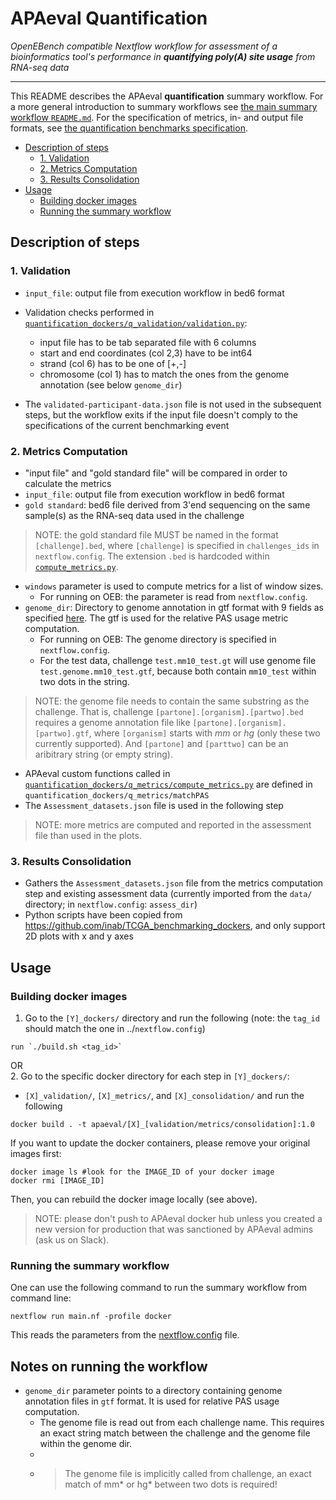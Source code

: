 # APAeval Quantification

*OpenEBench compatible Nextflow workflow for assessment of a bioinformatics tool's performance in **quantifying poly(A) site usage** from RNA-seq data*
___

This README describes the APAeval **quantification** summary workflow. For a more general introduction to summary workflows see [the main summary workflow `README.md`][readme-swf]. For the specification of metrics, in- and output file formats, see [the quantification benchmarks specification][q-spec].

- [Description of steps](#description-of-steps)
  - [1. Validation](#1-validation)
  - [2. Metrics Computation](#2-metrics-computation)
  - [3. Results Consolidation](#3-results-consolidation)
- [Usage](#usage)
  - [Building docker images](#building-docker-images)
  - [Running the summary workflow](#running-the-summary-workflow)
## Description of steps
### 1. Validation
- `input_file`: output file from execution workflow in bed6 format
- Validation checks performed in [`quantification_dockers/q_validation/validation.py`][validation-py]:
   - input file has to be tab separated file with 6 columns
   - start and end coordinates (col 2,3) have to be int64
   - strand (col 6) has to be one of [+,-]
   - chromosome (col 1) has to match the ones from the genome annotation (see below `genome_dir`)
  
- The `validated-participant-data.json` file is not used in the subsequent steps, but the workflow exits if the input file doesn't comply to the specifications of the current benchmarking event
  
### 2. Metrics Computation
- "input file" and "gold standard file" will be compared in order to calculate the metrics
- `input_file`: output file from execution workflow in bed6 format
- `gold standard`: bed6 file derived from 3'end sequencing on the same sample(s) as the RNA-seq data used in the challenge
>NOTE: the gold standard file MUST be named in the format `[challenge].bed`, where `[challenge]` is specified in `challenges_ids` in `nextflow.config`. The extension `.bed` is hardcoded within [`compute_metrics.py`][metrics-py].
- `windows` parameter is used to compute metrics for a list of window sizes.
    - For running on OEB: the parameter is read from `nextflow.config`.
- `genome_dir`: Directory to genome annotation in gtf format with 9 fields as specified [here](https://www.gencodegenes.org/pages/data_format.html). The gtf is used for the relative PAS usage metric computation.
  - For running on OEB: The genome directory is specified in `nextflow.config`. 
  - For the test data, challenge `test.mm10_test.gt` will use genome file `test.genome.mm10_test.gtf`, because both contain `mm10_test` within two dots in the string.
> NOTE: the genome file needs to contain the same substring as the challenge. That is, challenge `[partone].[organism].[partwo].bed` requires a genome annotation file like `[partone].[organism].[partwo].gtf`, where `[organism]` starts with *mm* or *hg* (only these two currently supported). And `[partone]` and `[parttwo]` can be an aribitrary string (or empty string).
- APAeval custom functions called in [`quantification_dockers/q_metrics/compute_metrics.py`][metrics-py] are defined in `quantification_dockers/q_metrics/matchPAS`
- The `Assessment_datasets.json` file is used in the following step
> NOTE: more metrics are computed and reported in the assessment file than used in the plots.

### 3. Results Consolidation
- Gathers the `Assessment_datasets.json` file from the metrics computation step and existing assessment data (currently imported from the `data/` directory; in `nextflow.config`: `assess_dir`)
- Python scripts have been copied from https://github.com/inab/TCGA_benchmarking_dockers, and only support 2D plots with x and y axes

## Usage
### Building docker images

1. Go to the `[Y]_dockers/` directory and run the following
(note: the `tag_id` should match the one in ../`nextflow.config`)
```
run `./build.sh <tag_id>`
```
OR   
2. Go to the specific docker directory for each step in `[Y]_dockers/`:
 - `[X]_validation/`, `[X]_metrics/`, and `[X]_consolidation/`
and run the following
```
docker build . -t apaeval/[X]_[validation/metrics/consolidation]:1.0
```
If you want to update the docker containers, please remove your original images first:
```
docker image ls #look for the IMAGE_ID of your docker image
docker rmi [IMAGE_ID]
```
Then, you can rebuild the docker image locally (see above).
> NOTE: please don't push to APAeval docker hub unless you created a new version for production that was sanctioned by APAeval admins (ask us on Slack).

### Running the summary workflow
One can use the following command to run the summary workflow from command line:
```
nextflow run main.nf -profile docker
```
This reads the parameters from the [nextflow.config][nextflow-config] file.

## Notes on running the workflow


- `genome_dir` parameter points to a directory containing genome annotation files in `gtf` format. It is used for relative PAS usage computation.
    - The genome file is read out from each challenge name. This requires an exact string match between the challenge and the genome file within the genome dir.
    - 
    - > The genome file is implicitly called from challenge, an exact match of mm* or hg* between two dots is required!

[//]: # (References)
[readme-swf]: ../README.md
[q-spec]: ./specification/
[validation-py]:./quantification_dockers/q_validation/validation.py
[metrics-py]:./quantification_dockers/q_metrics/compute_metrics.py
[nextflow-config]: ./nextflow.config
